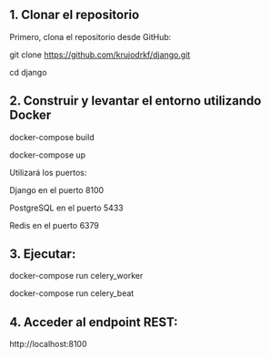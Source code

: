 ## 1. Clonar el repositorio

Primero, clona el repositorio desde GitHub:

git clone https://github.com/krujodrkf/django.git

cd django

## 2.  Construir y levantar el entorno utilizando Docker
docker-compose build

docker-compose up


Utilizará los puertos:

Django en el puerto 8100

PostgreSQL en el puerto 5433

Redis en el puerto 6379

## 3. Ejecutar:
docker-compose run celery_worker

docker-compose run celery_beat

## 4. Acceder al endpoint REST:
http://localhost:8100   